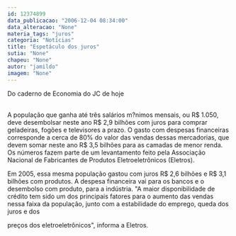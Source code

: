 ```yaml
---
id: 12374899
data_publicacao: "2006-12-04 08:34:00"
data_alteracao: "None"
materia_tags: "juros"
categoria: "Notícias"
title: "Espetáculo dos juros"
sutia: "None"
chapeu: "None"
autor: "jamildo"
imagem: "None"
---
```

<p>Do caderno de Economia do JC de hoje</p>
<p><br />A popula&ccedil;&atilde;o que ganha at&eacute; tr&ecirc;s sal&aacute;rios m?nimos mensais, ou R$ 1.050, deve desembolsar neste ano R$ 2,9 bilh&otilde;es com juros para comprar geladeiras, fog&otilde;es e televisores a prazo. O gasto com despesas financeiras corresponde a cerca de 80% do valor das vendas dessas mercadorias, que devem somar neste ano R$ 3,5 bilh&otilde;es para as camadas de menor renda. Os n&uacute;meros fazem parte de um levantamento feito pela Associa&ccedil;&atilde;o Nacional de Fabricantes de Produtos Eletroeletr&ocirc;nicos (Eletros).</p>
<p>Em 2005, essa mesma popula&ccedil;&atilde;o gastou com juros R$ 2,6 bilh&otilde;es e R$ 3,1 bilh&otilde;es com produtos. A despesa financeira vai para os bancos e o desembolso com produto, para a ind&uacute;stria. "A maior disponibilidade de cr&eacute;dito tem sido um dos principais fatores para o aumento das vendas nessa faixa da popula&ccedil;&atilde;o, junto com a estabilidade do emprego, queda dos juros e dos</p>
<p>pre&ccedil;os dos eletroeletr&ocirc;nicos", informa a Eletros.</p>
